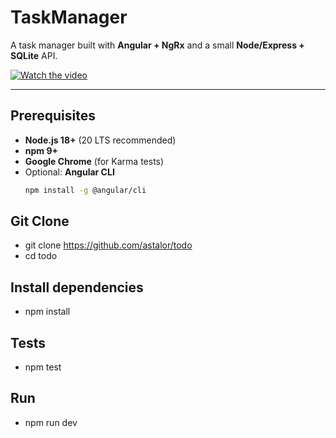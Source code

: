 # TaskManager
A task manager built with **Angular + NgRx** and a small **Node/Express + SQLite** API.

[![Watch the video](https://img.youtube.com/vi/cnr-Sho_l_Y/hqdefault.jpg)](https://youtu.be/cnr-Sho_l_Y)

---

## Prerequisites

- **Node.js 18+** (20 LTS recommended)
- **npm 9+**
- **Google Chrome** (for Karma tests)
- Optional: **Angular CLI**
  ```bash
  npm install -g @angular/cli

## Git Clone

- git clone https://github.com/astalor/todo
- cd todo

## Install dependencies
- npm install

## Tests
- npm test

## Run
- npm run dev
